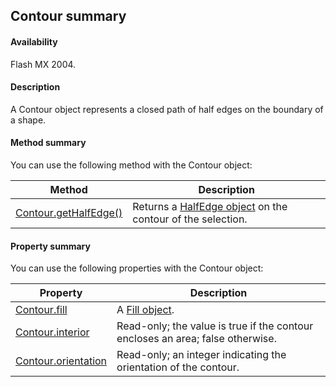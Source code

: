 ## Contour summary

#### Availability

Flash MX 2004.

#### Description

A Contour object represents a closed path of half edges on the boundary of a shape.

#### Method summary

You can use the following method with the Contour object:

| **Method** | **Description** |
| --- | --- |
| [Contour.getHalfEdge()](../Contour_object/Contour1.md) | Returns a [HalfEdge object](../HalfEdge_object/HalfEdge_summary.md) on the contour of the selection. |

#### Property summary

You can use the following properties with the Contour object:

| **Property** | **Description** |
| --- | --- |
| [Contour.fill](../Contour_object/Contour.md) | A [Fill object](../Fill_object/Fill_summary.md). |
| [Contour.interior](../Contour_object/Contour2.md) | Read-only; the value is true if the contour encloses an area; false otherwise. |
| [Contour.orientation](../Contour_object/Contour3.md) | Read-only; an integer indicating the orientation of the contour. |
